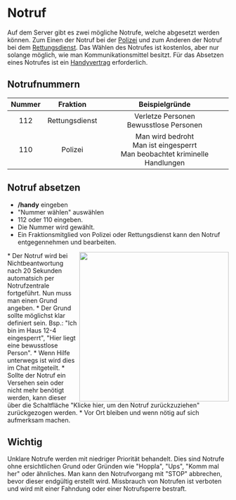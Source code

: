 # Notruf
Auf dem Server gibt es zwei mögliche Notrufe, welche abgesetzt werden können. Zum Einen der Notruf bei der [Polizei](../../pages/fraktionen/polizei.md) und zum Anderen der Notruf bei dem [Rettungsdienst](../../pages/fraktionen/rettungsdienst.md). Das Wählen des Notrufes ist kostenlos, aber nur solange möglich, wie man Kommunikationsmittel besitzt. Für das Absetzen eines Notrufes ist ein [Handyvertrag](../../pages/allgemein/handy.md) erforderlich.

## Notrufnummern
| Nummer | Fraktion | Beispielgründe |
|:-:|:-:|:-:|
| 112 | Rettungsdienst | Verletze Personen<br> Bewusstlose Personen |
| 110 | Polizei | Man wird bedroht<br> Man ist eingesperrt<br> Man beobachtet kriminelle Handlungen |

## Notruf absetzen

* **/handy** eingeben
* "Nummer wählen" auswählen
* 112 oder 110 eingeben.
* Die Nummer wird gewählt.
* Ein Fraktionsmitglied von Polizei oder Rettungsdienst kann den Notruf entgegennehmen und bearbeiten.
<img align="right" width="340" height="340" src="../../../assets/image/fraktionen/aktivitäten/Notuf_Eingang1.png">
* Der Notruf wird bei Nichtbeantwortung nach 20 Sekunden automatsich per Notrufzentrale fortgeführt. Nun muss man einen Grund angeben.
    * Der Grund sollte möglichst klar definiert sein. Bsp.: "Ich bin im Haus 12-4 eingesperrt", "Hier liegt eine bewusstlose Person".
* Wenn Hilfe unterwegs ist wird dies im Chat mitgeteilt.
    * Sollte der Notruf ein Versehen sein oder nicht mehr benötigt werden, kann dieser über die Schaltfläche "Klicke hier, um den Notruf zurückzuziehen" zurückgezogen werden.
* Vor Ort bleiben und wenn nötig auf sich aufmerksam machen.
  
## Wichtig

Unklare Notrufe werden mit niedriger Priorität behandelt. Dies sind Notrufe ohne ersichtlichen Grund oder Gründen wie "Hoppla", "Ups", "Komm mal her" oder ähnliches. Man kann den Notrufvorgang mit "STOP" abbrechen, bevor dieser endgültig erstellt wird. Missbrauch von Notrufen ist verboten und wird mit einer Fahndung oder einer Notrufsperre bestraft.

